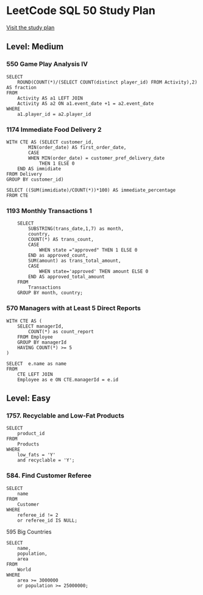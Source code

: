 # LeetCode SQL 50 Study Plan
[Visit the study plan](https://leetcode.com/studyplan/top-sql-50/)
## Level: Medium
### 550 Game Play Analysis IV
```
SELECT
	ROUND(COUNT(*)/(SELECT COUNT(distinct player_id) FROM Activity),2) AS fraction
FROM 
	Activity AS a1 LEFT JOIN
	Activity AS a2 ON a1.event_date +1 = a2.event_date
WHERE 
	a1.player_id = a2.player_id
```
### 1174 Immediate Food Delivery 2
```
WITH CTE AS (SELECT customer_id, 
        MIN(order_date) AS first_order_date,
        CASE 
		WHEN MIN(order_date) = customer_pref_delivery_date 
	        THEN 1 ELSE 0 
	END AS immidiate 
FROM Delivery
GROUP BY customer_id)

SELECT ((SUM(immidiate)/COUNT(*))*100) AS immediate_percentage
FROM CTE
```
### 1193 Monthly Transactions 1
```
    SELECT
        SUBSTRING(trans_date,1,7) as month,
        country,
        COUNT(*) AS trans_count,
        CASE 
            WHEN state ="approved" THEN 1 ELSE 0 
        END as approved_count,
        SUM(amount) as trans_total_amount, 
        CASE
            WHEN state='approved' THEN amount ELSE 0
        END AS approved_total_amount
    FROM
        Transactions
    GROUP BY month, country;
```
### 570 Managers with at Least 5 Direct Reports
```
WITH CTE AS (
    SELECT managerId,
        COUNT(*) as count_report
    FROM Employee
    GROUP BY managerId
    HAVING COUNT(*) >= 5
)

SELECT  e.name as name
FROM 
    CTE LEFT JOIN
    Employee as e ON CTE.managerId = e.id
```
## Level: Easy
### 1757. Recyclable and Low-Fat Products
```
SELECT 
	product_id
FROM 
	Products
WHERE
	low_fats = 'Y' 
	and recyclable = 'Y';
```

### 584. Find Customer Referee
```
SELECT
    name
FROM
    Customer
WHERE
    referee_id != 2 
    or referee_id IS NULL;
```

595 Big Countries  
```
SELECT
    name,
    population,
    area
FROM
    World
WHERE
    area >= 3000000
    or population >= 25000000;
```
